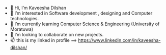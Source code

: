- 👋 Hi, I’m Kaveesha Dilshan
- 👀 I’m interested in Software development , designing and Computer technologies.
- 🌱 I’m currently learning Computer Science & Engineering (University of Moratuwa)
- 💞️ I’m looking to collaborate on new projects.
- 📫 this is my linked in profile ==> https://www.linkedin.com/in/kaveesha-dilshan/

<!---
KaveeshaDilshan/KaveeshaDilshan is a ✨ special ✨ repository because its `README.md` (this file) appears on your GitHub profile.
You can click the Preview link to take a look at your changes.
--->

